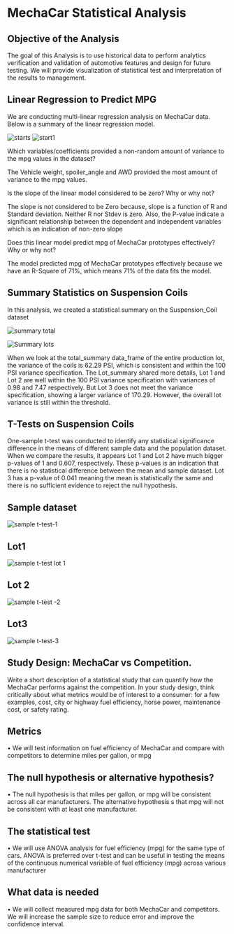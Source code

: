 # MechaCar Statistical Analysis

## Objective of the Analysis

The goal of this Analysis is to use historical data to perform analytics verification and validation of automotive features and design for future testing. We will provide visualization of statistical test and interpretation of the results to management.


## Linear Regression to Predict MPG

We are conducting multi-linear regression analysis on MechaCar data. Below is a summary of the linear regression model. 


![starts](https://user-images.githubusercontent.com/75961117/120877931-23fd6d00-c587-11eb-8001-dcf5a2eb4791.PNG)
![start1](https://user-images.githubusercontent.com/75961117/120877953-41323b80-c587-11eb-945a-e2393d88a6bb.PNG)


Which variables/coefficients provided a non-random amount of variance to the mpg values in the dataset?


The Vehicle weight, spoiler_angle and AWD provided the most amount of variance to the mpg values.


Is the slope of the linear model considered to be zero? Why or why not?

The slope is not considered to be Zero because, slope is a function of R and Standard deviation. Neither R nor Stdev is zero. Also, the P-value indicate a significant relationship between the dependent and independent variables which is an indication of non-zero slope


Does this linear model predict mpg of MechaCar prototypes effectively? Why or why not?

The model predicted mpg of MechaCar prototypes effectively because we have an R-Square of 71%, which means 71% of the data fits the model.


## Summary Statistics on Suspension Coils

In this analysis, we created a statistical summary on the Suspension_Coil dataset

![summary total](https://user-images.githubusercontent.com/75961117/120932638-96c03280-c6c4-11eb-8544-c0d239d595d3.PNG)

![Summary lots](https://user-images.githubusercontent.com/75961117/120932665-b48d9780-c6c4-11eb-82d8-ffcf97649c04.PNG)



When we look at the total_summary data_frame  of the entire production lot, the variance of the coils is 62.29 PSI, which is consistent and within the 100 PSI variance specification.
The Lot_summary shared more details, Lot 1 and Lot 2 are well within the 100 PSI variance specification with variances of 0.98 and 7.47 respectively. But Lot 3 does not meet the variance specification, showing a larger variance of 170.29. However, the overall lot variance is still within the threshold. 


## T-Tests on Suspension Coils

One-sample t-test was conducted to identify any statistical significance difference in the means of different sample data and the population dataset. 
When we compare the results, it appears Lot 1 and Lot 2 have much bigger p-values of 1 and 0.607, respectively. These p-values is an indication that  there is no statistical difference between the mean and sample dataset. 
Lot 3 has a p-value of 0.041 meaning the mean is statistically the same and there is no sufficient evidence to reject the null hypothesis.


## Sample dataset 
![sample t-test-1](https://user-images.githubusercontent.com/75961117/120935300-1273ac80-c6d0-11eb-9064-80a8895cc743.PNG)


## Lot1
![sample t-test lot 1](https://user-images.githubusercontent.com/75961117/120935328-3931e300-c6d0-11eb-8031-453409d945cd.PNG)


## Lot 2
![sample t-test -2](https://user-images.githubusercontent.com/75961117/120935350-5ff01980-c6d0-11eb-85c2-e3e222087000.PNG)


## Lot3
![sample t-test-3](https://user-images.githubusercontent.com/75961117/120935382-844bf600-c6d0-11eb-98fc-d3722f750afe.PNG)



## Study Design: MechaCar vs Competition.

Write a short description of a statistical study that can quantify how the MechaCar performs against the competition. In your study design, think critically about what metrics would be of interest to a consumer: for a few examples, cost, city or highway fuel efficiency, horse power, maintenance cost, or safety rating.

## Metrics

•	We will test information on fuel efficiency of MechaCar and compare with competitors to determine miles per gallon, or mpg


## The null hypothesis or alternative hypothesis?

•	The null hypothesis is that miles per gallon, or mpg will be consistent across all car manufacturers. The alternative hypothesis s that mpg will not be consistent with at least one manufacturer.

## The statistical test

•	We will use ANOVA analysis for fuel efficiency (mpg) for the same type of cars.
ANOVA is preferred over t-test and can be useful in testing the means of the continuous numerical variable of fuel efficiency (mpg) across various manufacturer



## What data is needed

•	We will collect measured mpg data for both MechaCar and competitors. We will increase the sample size to reduce error and improve the confidence interval. 





